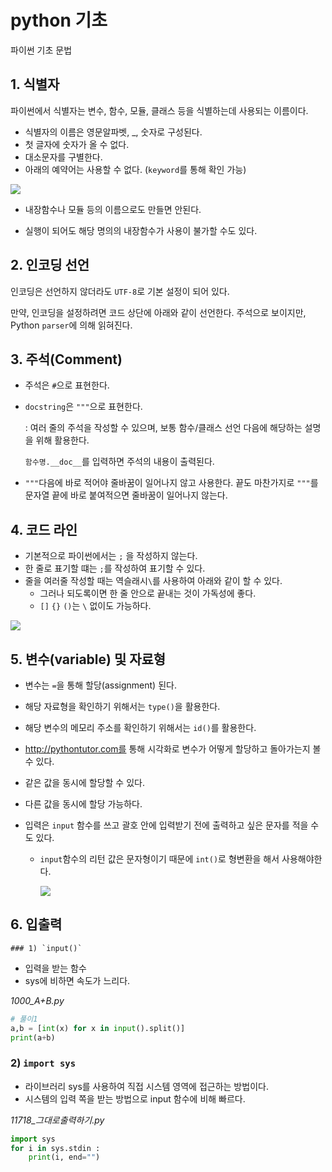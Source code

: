 # python 기초
파이썬 기초 문법


## 1. 식별자

파이썬에서 식별자는 변수, 함수, 모듈, 클래스 등을 식별하는데 사용되는 이름이다.

- 식별자의 이름은 영문알파벳, _, 숫자로 구성된다.
- 첫 글자에 숫자가 올 수 없다.
- 대소문자를 구별한다.
- 아래의 예약어는 사용할 수 없다. (`keyword`를 통해 확인 가능)

<img src="/images/image 004.png">

- 내장함수나 모듈 등의 이름으로도 만들면 안된다.

- 실행이 되어도 해당 명의의 내장함수가 사용이 불가할 수도 있다.

## 2. 인코딩 선언

인코딩은 선언하지 않더라도 `UTF-8`로 기본 설정이 되어 있다.

만약, 인코딩을 설정하려면 코드 상단에 아래와 같이 선언한다. 주석으로 보이지만, Python `parser`에 의해 읽혀진다.

## 3. 주석(Comment)

- 주석은 `#`으로 표현한다.

- `docstring`은 `"""`으로 표현한다.

  : 여러 줄의 주석을 작성할 수 있으며, 보통 함수/클래스 선언 다음에 해당하는 설명을 위해 활용한다.

  `함수명.__doc__`를 입력하면 주석의 내용이 출력된다.

- `"""`다음에 바로 적어야 줄바꿈이 일어나지 않고 사용한다. 끝도 마찬가지로 `"""`를 문자열 끝에 바로 붙여적으면 줄바꿈이 일어나지 않는다.

## 4. 코드 라인

- 기본적으로 파이썬에서는 `;` 을 작성하지 않는다.
- 한 줄로 표기할 떄는 `;`를 작성하여 표기할 수 있다.
- 줄을 여러줄 작성할 때는 역슬래시`\`를 사용하여 아래와 같이 할 수 있다.
  - 그러나 되도록이면 한 줄 안으로 끝내는 것이 가독성에 좋다.
  - `[]` `{}` `()`는 `\` 없이도 가능하다.

<img src="/images/image 007.png">

## 5. 변수(variable) 및 자료형

- 변수는 `=`을 통해 할당(assignment) 된다.

- 해당 자료형을 확인하기 위해서는 `type()`을 활용한다.

- 해당 변수의 메모리 주소를 확인하기 위해서는 `id()`를 활용한다.

- http://pythontutor.com를 통해 시각화로 변수가 어떻게 할당하고 돌아가는지 볼 수 있다.

- 같은 값을 동시에 할당할 수 있다.

- 다른 값을 동시에 할당 가능하다.

- 입력은 `input` 함수를 쓰고 괄호 안에 입력받기 전에 출력하고 싶은 문자를 적을 수도 있다.

  - `input`함수의 리턴 값은 문자형이기 때문에 `int()`로 형변환을 해서 사용해야한다.

    <img src="/images/image 008.png">

## 6. 입출력

	### 1) `input()` 

- 입력을 받는 함수
- sys에 비하면 속도가 느리다.

*1000_A+B.py*

```python
# 풀이1
a,b = [int(x) for x in input().split()]
print(a+b)
```



### 2) `import sys ` 

- 라이브러리 sys를 사용하여 직접 시스템 영역에 접근하는 방법이다.
- 시스템의 입력 쪽을 받는 방법으로 input 함수에 비해 빠르다.

*11718_그대로출력하기.py*

```python
import sys
for i in sys.stdin :
    print(i, end="")
```

